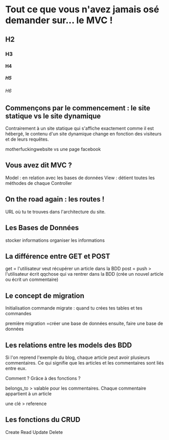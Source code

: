 # Tout ce que vous n'avez jamais osé demander sur... __le MVC__ !

## H2
### H3
#### H4
##### H5
###### H6


## Commençons par le commencement : le site statique vs le site dynamique

Contrairement à un site statique qui s'affiche exactement comme il est hébergé, le contenu d'un site dynamique change en fonction des visiteurs et de leurs requêtes.

motherfuckingwebsite vs une page facebook


## Vous avez dit MVC ?

Model : en relation avec les bases de données
View : détient toutes les méthodes de chaque 
Controller

## On the road again : les routes !

URL
où tu te trouves dans l'architecture du site. 


## Les Bases de Données

stocker informations
organiser les informations


## La différence entre GET et POST

get = l'utilisateur veut récupérer un article dans la BDD
post = push > l'utilisateur écrit qqchose qui va rentrer dans la BDD (crée un nouvel article ou écrit un commentaire)

## Le concept de migration

Initialisation
commande migrate : quand tu crées tes tables et tes commandes

première migration  =créer une base de données 
ensuite, faire une base de données 

## Les relations entre les models des BDD

Si l'on reprend l'exemple du blog, chaque article peut avoir plusieurs commentaires. Ce qui signifie que les articles et les commentaires sont liés entre eux.

Comment ? Grâce à des fonctions ?

belongs_to > valable pour les commentaires. Chaque commentaire appartient à un article


une clé > reference 


## Les fonctions du CRUD

Create
Read
Update
Delete

